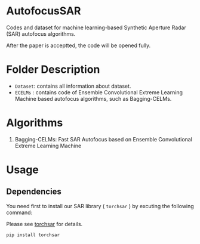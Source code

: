 # AutofocusSAR

Codes and dataset for machine learning-based Synthetic Aperture Radar (SAR) autofocus algorithms.

After the paper is acceptted, the code will be opened fully.



# Folder Description

- ``Dataset``: contains all information about dataset. 
- ``ECELMs`` : contains code of  Ensemble Convolutional Extreme Learning Machine based autofocus algorithms, such as Bagging-CELMs.


# Algorithms

1. Bagging-CELMs: Fast SAR Autofocus based on Ensemble Convolutional Extreme Learning Machine


# Usage

## Dependencies

You need first to install our SAR library ( ``torchsar`` ) by excuting the following command:

Please see [torchsar](https://aisari.iridescent.ink/torchsar/) for details.

```bash
pip install torchsar
```
